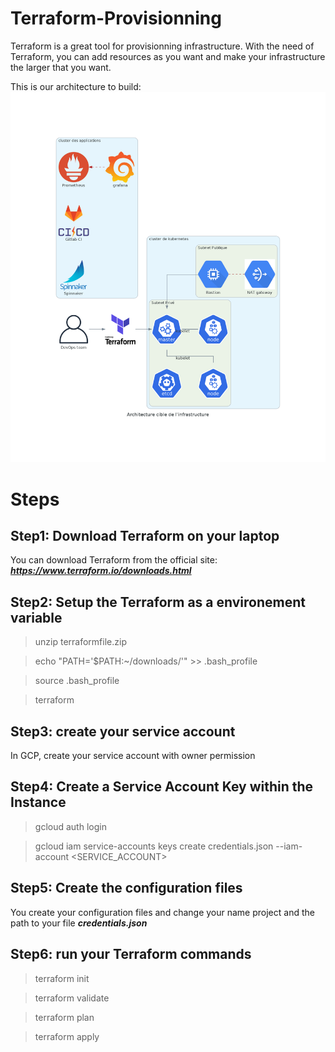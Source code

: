 # Terraform-Provisionning

Terraform is a great tool for provisionning infrastructure. With the need of Terraform, you can add resources as you want and make your infrastructure the larger that you want.

This is our architecture to build:
 ![alt text](architecture.png) 
# Steps

## Step1: Download Terraform on your laptop

You can download Terraform from the official site: ***https://www.terraform.io/downloads.html***

## Step2: Setup the Terraform as a environement variable


>unzip terraformfile.zip

>echo "PATH='$PATH:~/downloads/'" >> .bash_profile

>source .bash_profile

>terraform

## Step3: create your service account

In GCP, create your service account with owner permission

## Step4: Create a Service Account Key within the Instance 

>gcloud auth login

>gcloud iam service-accounts keys create credentials.json --iam-account <SERVICE_ACCOUNT>

## Step5: Create the configuration files

You create your configuration files and change your name project and the path to your file ***credentials.json***

## Step6: run your Terraform commands

>terraform init

>terraform validate

>terraform plan

>terraform apply
